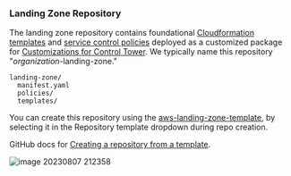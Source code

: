 
### Landing Zone Repository

The landing zone repository contains foundational [Cloudformation
templates](https://aws.amazon.com/cloudformation/) and [service control
policies](https://docs.aws.amazon.com/organizations/latest/userguide/orgs_manage_policies_scps.html)
deployed as a customized package for [Customizations for Control
Tower](https://aws.amazon.com/solutions/implementations/customizations-for-aws-control-tower/).
We typically name this repository "*organization*-landing-zone."

<div class="code panel pdl" style="border-width: 1px;">

<div class="codeContent panelContent pdl">

``` syntaxhighlighter-pre
landing-zone/
  manifest.yaml
  policies/
  templates/
```

</div>

</div>

<div class="confluence-information-macro confluence-information-macro-information">

<span class="aui-icon aui-icon-small aui-iconfont-info confluence-information-macro-icon"></span>

<div class="confluence-information-macro-body">

You can create this repository using the
[aws-landing-zone-template](https://github.com/thoughtbot/aws-landing-zone-template),
by selecting it in the Repository template dropdown during repo
creation.

</div>

</div>

GitHub docs for [Creating a repository from a
template](https://docs.github.com/en/repositories/creating-and-managing-repositories/creating-a-repository-from-a-template).

![image 20230807 212358](./images/image-20230807-212358.png)
